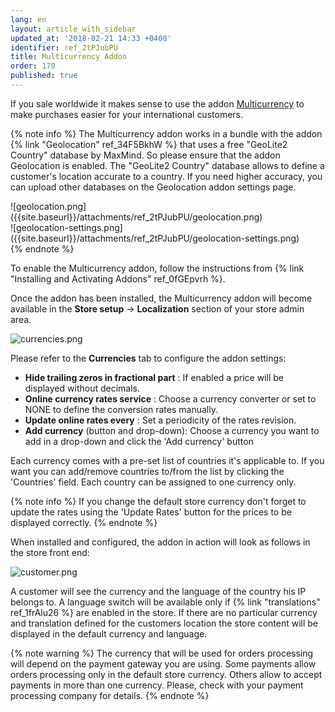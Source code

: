 ```yaml
---
lang: en
layout: article_with_sidebar
updated_at: '2018-02-21 14:33 +0400'
identifier: ref_2tPJubPU
title: Multicurrency Addon
order: 170
published: true
---
```

If you sale worldwide it makes sense to use the addon [Multicurrency](https://market.x-cart.com/addons/multicurrency-for-xcart5.html "Multicurrency") to make purchases easier for your international customers.

{% note info %}
The Multicurrency addon works in a bundle with the addon {% link "Geolocation" ref_34F5BkhW %} that uses a free "GeoLite2 Country" database by MaxMind.  So please ensure that the addon Geolocation is enabled. The "GeoLite2 Country" database allows to define a customer's location accurate to a country. If you need higher accuracy, you can upload other databases on the Geolocation addon settings page.

<div class="ui stackable two column grid">
  <div class="column" markdown="span">![geolocation.png]({{site.baseurl}}/attachments/ref_2tPJubPU/geolocation.png)</div>
  <div class="column" markdown="span">![geolocation-settings.png]({{site.baseurl}}/attachments/ref_2tPJubPU/geolocation-settings.png)</div>
</div>
{% endnote %}

To enable the Multicurrency addon, follow the instructions from {% link "Installing and Activating Addons" ref_0fGEpvrh %}.

Once the addon has been installed, the Multicurrency addon will become available in the **Store setup** -> **Localization** section of your store admin area.

![currencies.png]({{site.baseurl}}/attachments/ref_2tPJubPU/currencies.png)

Please refer to the **Currencies** tab to configure the addon settings:

* **Hide trailing zeros in fractional part** : If enabled a price will be displayed without decimals.
* **Online currency rates service** : Choose a currency converter or set to NONE to define the conversion rates manually.
* **Update online rates every** : Set a periodicity of the rates revision.
* **Add currency** (button and drop-down): Choose a currency you want to add in a drop-down and click the 'Add currency' button

Each currency comes with a pre-set list of countries it's applicable to. If you want you can add/remove countries to/from the list by clicking the 'Countries' field. Each country can be assigned to one currency only.

{% note info %}
If you change the default store currency don't forget to update the rates using the 'Update Rates' button for the prices to be displayed correctly.
{% endnote %}

When installed and configured, the addon in action will look as follows in the store front end:

![customer.png]({{site.baseurl}}/attachments/ref_2tPJubPU/customer.png)

A customer will see the currency and the language of the country his IP belongs to. A language switch will be available only if {% link "translations" ref_1frAlu26 %} are enabled in the store. If there are no particular currency and translation defined for the customers location the store content will be displayed in the default currency and language.

{% note warning %}
The currency that will be used for orders processing will depend on the payment gateway you are using. Some payments allow orders processing only in the default store currency. Others allow to accept payments in more than one currency. Please, check with your payment processing company for details.
{% endnote %}
